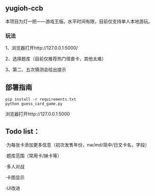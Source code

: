 ## yugioh-ccb

本项目为灯一把——游戏王版。水平时间有限，目前仅支持单人本地游玩。

### 玩法

1、浏览器打开http://127.0.0.1:5000/

2、选择题库（目前仅推荐热门怪兽卡，其他太难）

3、第二、五次猜测会给出提示


## 部署指南

   ```
   pip install -r requirements.txt
   python guess_card_game.py 
   ```

浏览器打开http://127.0.0.1:5000

## Todo list：

·为每张卡添加更多信息（初次发售年份，nw/md/简中/日文卡名，字段）

·题库范围（常用卡/妹卡等）

·多人对战

·卡图显示

·UI改进

